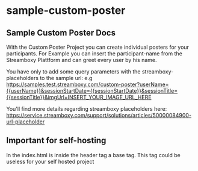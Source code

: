 # sample-custom-poster

## Sample Custom Poster Docs

With the Custom Poster Project you can create individual posters for your participants. For Example you can insert the participant-name from the Streamboxy Plattform and can greet every user by his name.

You have only to add some query parameters with the streamboxy-placeholders to the sample url: e.g https://samples.test.streamboxy.com/custom-poster?userName={{userName}}&sessionStartDate={{sessionStartDate}}&sessionTitle={{sessionTitle}}&imgUrl=INSERT_YOUR_IMAGE_URL_HERE

You'll find more details regarding streamboxy placeholders here: 
https://service.streamboxy.com/support/solutions/articles/50000084900-url-placeholder


## Important for self-hosting

In the index.html is inside the header tag a base tag. This tag could be useless for your self hosted project
